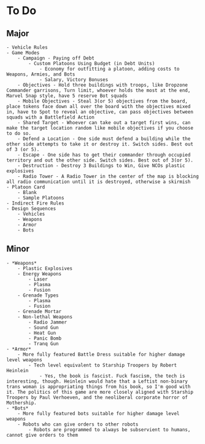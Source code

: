 # **To Do**
## **Major**
    - Vehicle Rules
    - Game Modes
        - Campaign - Paying off Debt
            - Custom Platoons Using Budget (in Debt Units)
                - Economy for outfitting a platoon, adding costs to Weapons, Armies, and Bots
                - Salary, Victory Bonuses
        - Objectives - Hold three buildings with troops, like Dropzone Commander garrisons, Turn limit, whoever holds the most at the end, Marvel Snap style, have 5 reserve Bot squads
        - Mobile Objectives - Steal 3(or 5) objectives from the board, place tokens face down all over the board with the objectives mixed in, have to Spot to reveal an objective, can pass objectives between squads with a Battlefield Action
        - Shared Target - Whoever can take out a target first wins, can make the target location random like mobile objectives if you choose to do so.
        - Defend a Location - One side must defend a building while the other side attempts to take it or destroy it. Switch sides. Best out of 3 (or 5).
        - Escape - One side has to get their commander through occupied territory and out the other side. Switch sides. Best out of 3(or 5).
        - Destruction - Destroy 3 Buildings to Win, Give NCOs plastic explosives
        - Radio Tower - A Radio Tower in the center of the map is blocking all radio communication until it is destroyed, otherwise a skirmish
    - Platoon Card
        - Blank
        - Sample Platoons
    - Indirect Fire Rules
    - Design Sequences
        - Vehicles
        - Weapons
        - Armor
        - Bots
    
## **Minor**
    - *Weapons*
        - Plastic Explosives
        - Energy Weapons
            - Laser
            - Plasma
            - Fusion
        - Grenade Types
            - Plasma
            - Fusion
        - Grenade Mortar
        - Non-lethal Weapons
            - Radio Jammer
            - Sound Gun
            - Heat Gun
            - Panic Bomb
            - Tranq Gun
    - *Armor*
        - More fully featured Battle Dress suitable for higher damage level weapons
            - Tech level equivalent to Starship Troopers by Robert Heinlein
                - Yes, the book is fascist. Fuck fascism, the tech is interesting, though. Heinlein would hate that a Leftist non-binary trans woman is appropriating things from his book, so I'm good with it. The politics of this game are more closely aligned with Starship Troopers by Paul Verhoeven, and the neoliberal corporate horror of Mothership.
    - *Bots*
        - More fully featured bots suitable for higher damage level weapons
        - Robots who can give orders to other robots
            - Robots are programmed to always be subservient to humans, cannot give orders to them